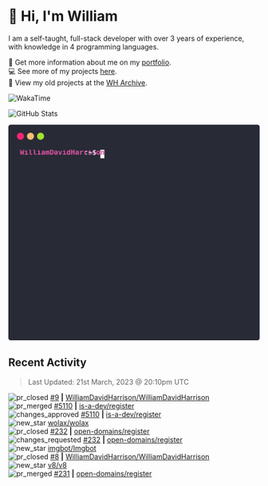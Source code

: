 # 👋 Hi, I'm William
I am a self-taught, full-stack developer with over 3 years of experience, with knowledge in 4 programming languages.

🧑 Get more information about me on my [portfolio](https://wdh.gg/dev).
<br>
💻 See more of my projects [here](https://github.com/wdhdev).
<br>
📁 View my old projects at the [WH Archive](https://wharchive.org).

![WakaTime](https://wakatime.com/badge/user/817e29c1-e1ac-4adc-936b-37bfa447c165.svg?style=for-the-badge)

![GitHub Stats](https://github-readme-stats.vercel.app/api?username=williamdavidharrison&theme=algolia&show_icons=true&border_radius=8&count_private=true&include_all_commits=true)

![GitHub Stats Terminal Style](assets/github_stats.svg)

## Recent Activity
<!--RECENT_ACTIVITY:last_update-->
> Last Updated: 21st March, 2023 @ 20:10pm UTC
<!--RECENT_ACTIVITY:last_update_end-->

<!--RECENT_ACTIVITY:start-->
![pr_closed](https://cdn.jsdelivr.net/gh/Readme-Workflows/Readme-Icons@main/icons/octicons/PullRequestClosed.svg) [#9](https://github.com/WilliamDavidHarrison/WilliamDavidHarrison/pull/9) **|** [WilliamDavidHarrison/WilliamDavidHarrison](https://github.com/WilliamDavidHarrison/WilliamDavidHarrison)<br>
![pr_merged](https://cdn.jsdelivr.net/gh/Readme-Workflows/Readme-Icons@main/icons/octicons/PullRequestMerged.svg) [#5110](https://github.com/is-a-dev/register/pull/5110) **|** [is-a-dev/register](https://github.com/is-a-dev/register)<br>
![changes_approved](https://cdn.jsdelivr.net/gh/Readme-Workflows/Readme-Icons@main/icons/octicons/ApprovedChanges.svg) [#5110](https://github.com/is-a-dev/register/pull/5110#pullrequestreview-1350088354) **|** [is-a-dev/register](https://github.com/is-a-dev/register)<br>
![new_star](https://cdn.jsdelivr.net/gh/Readme-Workflows/Readme-Icons@main/icons/octicons/StarredRepositoryYellow.svg) [wolax/wolax](https://github.com/wolax/wolax)<br>
![pr_closed](https://cdn.jsdelivr.net/gh/Readme-Workflows/Readme-Icons@main/icons/octicons/PullRequestClosed.svg) [#232](https://github.com/open-domains/register/pull/232) **|** [open-domains/register](https://github.com/open-domains/register)<br>
![changes_requested](https://cdn.jsdelivr.net/gh/Readme-Workflows/Readme-Icons@main/icons/octicons/RequestedChanges.svg) [#232](https://github.com/open-domains/register/pull/232#pullrequestreview-1349489786) **|** [open-domains/register](https://github.com/open-domains/register)<br>
![new_star](https://cdn.jsdelivr.net/gh/Readme-Workflows/Readme-Icons@main/icons/octicons/StarredRepositoryYellow.svg) [imgbot/Imgbot](https://github.com/imgbot/Imgbot)<br>
![pr_closed](https://cdn.jsdelivr.net/gh/Readme-Workflows/Readme-Icons@main/icons/octicons/PullRequestClosed.svg) [#8](https://github.com/WilliamDavidHarrison/WilliamDavidHarrison/pull/8) **|** [WilliamDavidHarrison/WilliamDavidHarrison](https://github.com/WilliamDavidHarrison/WilliamDavidHarrison)<br>
![new_star](https://cdn.jsdelivr.net/gh/Readme-Workflows/Readme-Icons@main/icons/octicons/StarredRepositoryYellow.svg) [v8/v8](https://github.com/v8/v8)<br>
![pr_merged](https://cdn.jsdelivr.net/gh/Readme-Workflows/Readme-Icons@main/icons/octicons/PullRequestMerged.svg) [#231](https://github.com/open-domains/register/pull/231) **|** [open-domains/register](https://github.com/open-domains/register)<br>
<!--RECENT_ACTIVITY:end-->

